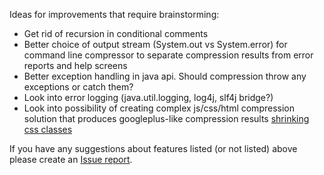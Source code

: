 Ideas for improvements that require brainstorming:

- Get rid of recursion in conditional comments
- Better choice of output stream (System.out vs System.error) for command line compressor to separate compression results from error reports and help screens
- Better exception handling in java api. Should compression throw any exceptions or catch them?
- Look into error logging (java.util.logging, log4j, slf4j bridge?)
- Look into possibility of creating complex js/css/html compression solution that produces googleplus-like compression results [shrinking css classes](https://github.com/hazendaz/htmlcompressor/issues/46)

If you have any suggestions about features listed (or not listed) above please create an [Issue report](https://github.com/hazendaz/htmlcompressor/issues).
